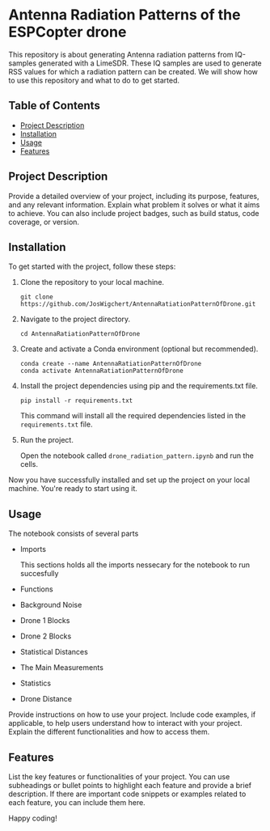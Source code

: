 # Antenna Radiation Patterns of the ESPCopter drone

This repository is about generating Antenna radiation patterns from IQ-samples generated with a LimeSDR. These IQ samples are used to generate RSS values for which a radiation pattern can be created. We will show how to use this repository and what to do to get started.

## Table of Contents

- [Project Description](#project-description)
- [Installation](#installation)
- [Usage](#usage)
- [Features](#features)

## Project Description

Provide a detailed overview of your project, including its purpose, features, and any relevant information. Explain what problem it solves or what it aims to achieve. You can also include project badges, such as build status, code coverage, or version.

## Installation

To get started with the project, follow these steps:

1. Clone the repository to your local machine.
   ```
   git clone https://github.com/JosWigchert/AntennaRatiationPatternOfDrone.git
   ```

2. Navigate to the project directory.
   ```
   cd AntennaRatiationPatternOfDrone
   ```

3. Create and activate a Conda environment (optional but recommended).
   ```
   conda create --name AntennaRatiationPatternOfDrone
   conda activate AntennaRatiationPatternOfDrone
   ```

4. Install the project dependencies using pip and the requirements.txt file.
   ```
   pip install -r requirements.txt
   ```

   This command will install all the required dependencies listed in the `requirements.txt` file.

5. Run the project.
   
   Open the notebook called `drone_radiation_pattern.ipynb` and run the cells.


Now you have successfully installed and set up the project on your local machine. You're ready to start using it.

## Usage

The notebook consists of several parts

- Imports
  
  This sections holds all the imports nessecary for the notebook to run succesfully
- Functions
- Background Noise
- Drone 1 Blocks
- Drone 2 Blocks
- Statistical Distances
- The Main Measurements
- Statistics
- Drone Distance

Provide instructions on how to use your project. Include code examples, if applicable, to help users understand how to interact with your project. Explain the different functionalities and how to access them.

## Features

List the key features or functionalities of your project. You can use subheadings or bullet points to highlight each feature and provide a brief description. If there are important code snippets or examples related to each feature, you can include them here.



Happy coding!
